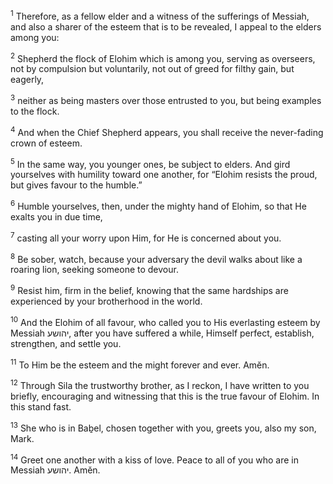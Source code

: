 <sup>1</sup> Therefore, as a fellow elder and a witness of the sufferings of Messiah, and also a sharer of the esteem that is to be revealed, I appeal to the elders among you:

<sup>2</sup> Shepherd the flock of Elohim which is among you, serving as overseers, not by compulsion but voluntarily, not out of greed for filthy gain, but eagerly,

<sup>3</sup> neither as being masters over those entrusted to you, but being examples to the flock.

<sup>4</sup> And when the Chief Shepherd appears, you shall receive the never-fading crown of esteem.

<sup>5</sup> In the same way, you younger ones, be subject to elders. And gird yourselves with humility toward one another, for “Elohim resists the proud, but gives favour to the humble.”

<sup>6</sup> Humble yourselves, then, under the mighty hand of Elohim, so that He exalts you in due time,

<sup>7</sup> casting all your worry upon Him, for He is concerned about you.

<sup>8</sup> Be sober, watch, because your adversary the devil walks about like a roaring lion, seeking someone to devour.

<sup>9</sup> Resist him, firm in the belief, knowing that the same hardships are experienced by your brotherhood in the world.

<sup>10</sup> And the Elohim of all favour, who called you to His everlasting esteem by Messiah יהושע, after you have suffered a while, Himself perfect, establish, strengthen, and settle you.

<sup>11</sup> To Him be the esteem and the might forever and ever. Amĕn.

<sup>12</sup> Through Sila the trustworthy brother, as I reckon, I have written to you briefly, encouraging and witnessing that this is the true favour of Elohim. In this stand fast.

<sup>13</sup> She who is in Baḇel, chosen together with you, greets you, also my son, Mark.

<sup>14</sup> Greet one another with a kiss of love. Peace to all of you who are in Messiah יהושע. Amĕn.

